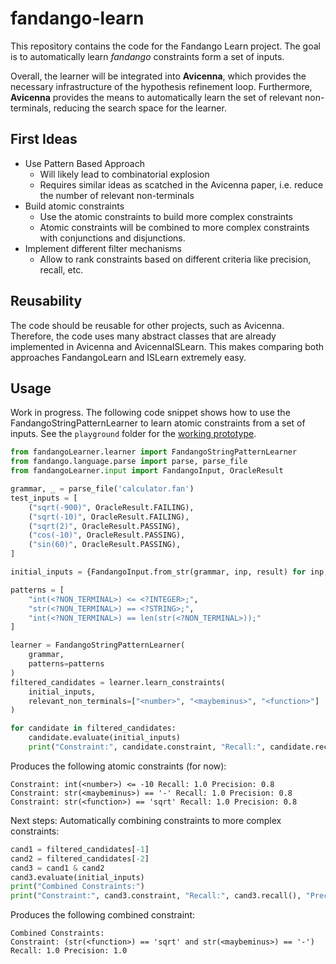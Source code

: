 # fandango-learn

This repository contains the code for the Fandango Learn project.
The goal is to automatically learn _fandango_ constraints form a set of inputs.

Overall, the learner will be integrated into **Avicenna**, which provides the necessary infrastructure of the hypothesis refinement loop.
Furthermore, **Avicenna** provides the means to automatically learn the set of relevant non-terminals, reducing the search space for the learner.

## First Ideas

- Use Pattern Based Approach
   - Will likely lead to combinatorial explosion
   - Requires similar ideas as scatched in the Avicenna paper, i.e. reduce the number of relevant non-terminals
- Build atomic constraints
   - Use the atomic constraints to build more complex constraints
   - Atomic constraints will be combined to more complex constraints with conjunctions and disjunctions.
- Implement different filter mechanisms 
   - Allow to rank constraints based on different criteria like precision, recall, etc.

## Reusability

The code should be reusable for other projects, such as Avicenna.
Therefore, the code uses many abstract classes that are already implemented in Avicenna and AvicennaISLearn.
This makes comparing both approaches FandangoLearn and ISLearn extremely easy.

## Usage

Work in progress. The following code snippet shows how to use the FandangoStringPatternLearner to learn atomic constraints from a set of inputs.
See the `playground` folder for the [working prototype](./playground/prototype.py).

```python
from fandangoLearner.learner import FandangoStringPatternLearner
from fandango.language.parse import parse, parse_file
from fandangoLearner.input import FandangoInput, OracleResult

grammar, _ = parse_file('calculator.fan')
test_inputs = [
    ("sqrt(-900)", OracleResult.FAILING),
    ("sqrt(-10)", OracleResult.FAILING),
    ("sqrt(2)", OracleResult.PASSING),
    ("cos(-10)", OracleResult.PASSING),
    ("sin(60)", OracleResult.PASSING),
]

initial_inputs = {FandangoInput.from_str(grammar, inp, result) for inp, result in test_inputs}

patterns = [
    "int(<?NON_TERMINAL>) <= <?INTEGER>;",
    "str(<?NON_TERMINAL>) == <?STRING>;",
    "int(<?NON_TERMINAL>) == len(str(<?NON_TERMINAL>));"
]

learner = FandangoStringPatternLearner(
    grammar,
    patterns=patterns
)
filtered_candidates = learner.learn_constraints(
    initial_inputs,
    relevant_non_terminals=["<number>", "<maybeminus>", "<function>"]
)

for candidate in filtered_candidates:
    candidate.evaluate(initial_inputs)
    print("Constraint:", candidate.constraint, "Recall:", candidate.recall(), "Precision:", candidate.precision())
```

Produces the following atomic constraints (for now):

```
Constraint: int(<number>) <= -10 Recall: 1.0 Precision: 0.8
Constraint: str(<maybeminus>) == '-' Recall: 1.0 Precision: 0.8
Constraint: str(<function>) == 'sqrt' Recall: 1.0 Precision: 0.8
```

Next steps: Automatically combining constraints to more complex constraints:

```python
cand1 = filtered_candidates[-1]
cand2 = filtered_candidates[-2]
cand3 = cand1 & cand2
cand3.evaluate(initial_inputs)
print("Combined Constraints:")
print("Constraint:", cand3.constraint, "Recall:", cand3.recall(), "Precision:", cand3.precision())
```

Produces the following combined constraint:

```
Combined Constraints:
Constraint: (str(<function>) == 'sqrt' and str(<maybeminus>) == '-') Recall: 1.0 Precision: 1.0
```
